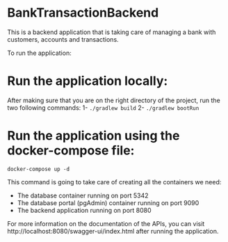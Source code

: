 # BankTransactionBackend

This is a backend application that is taking care of managing a bank with customers, accounts and transactions.

To run the application:

# Run the application locally:
After making sure that you are on the right directory of the project, run the two following commands:
    1- `./gradlew build`
    2- `./gradlew bootRun`

# Run the application using the docker-compose file:

`docker-compose up -d`

This command is going to take care of creating all the containers we need:

- The database container running on port 5342
- The database portal (pgAdmin) container running on port 9090
- The backend application running on port 8080

For more information on the documentation of the APIs, you can visit
http://localhost:8080/swagger-ui/index.html after running the application.